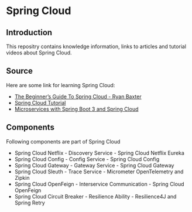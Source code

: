 # Spring Cloud
## Introduction
This repositry contains knowledge information, links to articles and tutorial videos about Spring Cloud. 
## Source
Here are some link for learning Spring Cloud:
* [The Beginner’s Guide To Spring Cloud - Ryan Baxter](https://www.youtube.com/watch?v=aO3W-lYnw-o)
* [Spring Cloud Tutorial](https://www.baeldung.com/spring-cloud-series)
* [Microservices with Spring Boot 3 and Spring Cloud](https://piotrminkowski.com/2023/03/13/microservices-with-spring-boot-3-and-spring-cloud/)
## Components
Following components are part of Spring Cloud
* Spring Cloud Netflix - Discovery Service - Spring Cloud Netflix Eureka
* Spring Cloud Config - Config Service - Spring Cloud Config
* Spring Cloud Gateway - Gateway Service - Spring Cloud Gateway
* Spring Cloud Sleuth - Trace Service - Micrometer OpenTelemetry and Zipkin
* Spring Cloud OpenFeign - Interservice Communication - Spring Cloud OpenFeign
* Spring Cloud Circuit Breaker - Resilience Ability - Resilience4J and Spring Retry 
